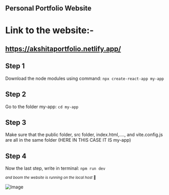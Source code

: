 ## Personal Portfolio Website

# Link to the website:-
## https://akshitaportfolio.netlify.app/

## Step 1

Download the node modules using command:
`npx create-react-app my-app`

## Step 2

Go to the folder my-app:
`cd my-app`

## Step 3

Make sure that the public folder, src folder, index.html,...., and vite.config.js are all in the same folder (HERE IN THIS CASE IT IS my-app)

## Step 4
Now the last step, write in terminal:
`npm run dev`

 <sub> _and boom the website is running on the local host_ 🎉 </sub>

![Image](https://akshitaportfolio.netlify.app/assets/profile-89c71c35.jpg)

